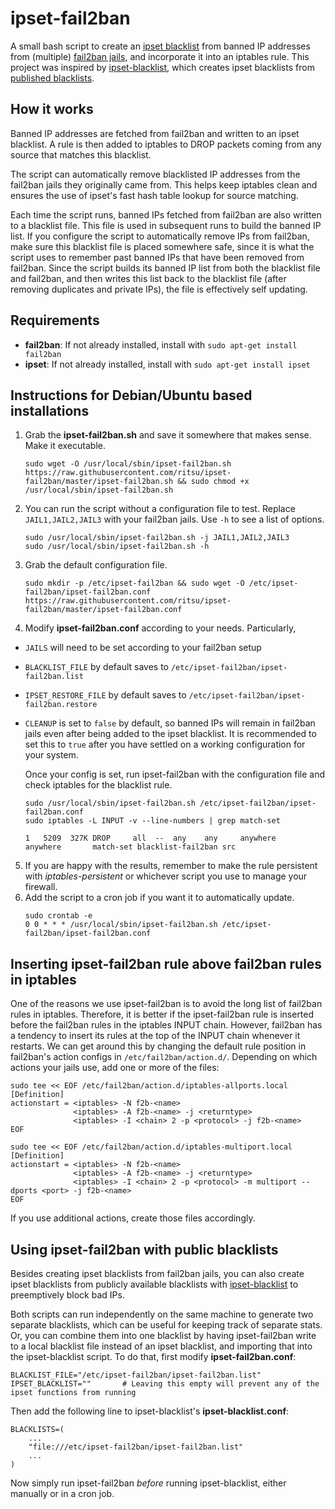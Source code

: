 ipset-fail2ban
===============

A small bash script to create an [ipset blacklist](http://ipset.netfilter.org/) from banned IP addresses from (multiple) 
[fail2ban jails](https://github.com/fail2ban/fail2ban), and incorporate it into an iptables rule. This project was 
inspired by [ipset-blacklist](https://github.com/trick77/ipset-blacklist), which creates ipset blacklists from 
[published blacklists](#using-ipset-fail2ban-with-public-blacklists).

## How it works
Banned IP addresses are fetched from fail2ban and written to an ipset blacklist. A rule is then added to iptables to 
DROP packets coming from any source that matches this blacklist.

The script can automatically remove blacklisted IP addresses from the fail2ban jails they originally came from. 
This helps keep iptables clean and ensures the use of ipset's fast hash table lookup for source matching.

Each time the script runs, banned IPs fetched from fail2ban are also written to a blacklist file. This file is used 
in subsequent runs to build the banned IP list. If you configure the script to automatically remove IPs from fail2ban, 
make sure this blacklist file is placed somewhere safe, since it is what the script uses to remember past banned IPs 
that have been removed from fail2ban. Since the script builds its banned IP list from both the blacklist file and 
fail2ban, and then writes this list back to the blacklist file (after removing duplicates and private IPs), the file is 
effectively self updating.

## Requirements
- **fail2ban**: If not already installed, install with `sudo apt-get install fail2ban`
- **ipset**: If not already installed, install with `sudo apt-get install ipset`

## Instructions for Debian/Ubuntu based installations
1. Grab the **ipset-fail2ban.sh** and save it somewhere that makes sense. Make it executable.
    ```
    sudo wget -O /usr/local/sbin/ipset-fail2ban.sh https://raw.githubusercontent.com/ritsu/ipset-fail2ban/master/ipset-fail2ban.sh && sudo chmod +x /usr/local/sbin/ipset-fail2ban.sh
    ```
2. You can run the script without a configuration file to test. Replace `JAIL1,JAIL2,JAIL3` with your fail2ban jails. 
Use `-h` to see a list of options.
    ```
    sudo /usr/local/sbin/ipset-fail2ban.sh -j JAIL1,JAIL2,JAIL3
    sudo /usr/local/sbin/ipset-fail2ban.sh -h
    ```
3. Grab the default configuration file.
    ```
    sudo mkdir -p /etc/ipset-fail2ban && sudo wget -O /etc/ipset-fail2ban/ipset-fail2ban.conf https://raw.githubusercontent.com/ritsu/ipset-fail2ban/master/ipset-fail2ban.conf
    ```
4. Modify **ipset-fail2ban.conf** according to your needs. Particularly,
- `JAILS` will need to be set according to your fail2ban setup
- `BLACKLIST_FILE` by default saves to `/etc/ipset-fail2ban/ipset-fail2ban.list`
- `IPSET_RESTORE_FILE` by default saves to `/etc/ipset-fail2ban/ipset-fail2ban.restore`
- `CLEANUP` is set to `false` by default, so banned IPs will remain in fail2ban jails even after being added to the 
ipset blacklist. It is recommended to set this to `true` after you have settled on a working configuration for your 
system.

    Once your config is set, run ipset-fail2ban with the configuration file and check iptables for the blacklist rule.
    ```
    sudo /usr/local/sbin/ipset-fail2ban.sh /etc/ipset-fail2ban/ipset-fail2ban.conf
    sudo iptables -L INPUT -v --line-numbers | grep match-set

    1   5209  327K DROP     all  --  any    any     anywhere       anywhere       match-set blacklist-fail2ban src
    ```
5. If you are happy with the results, remember to make the rule persistent with _iptables-persistent_ or whichever 
script you use to manage your firewall.
6. Add the script to a cron job if you want it to automatically update.
    ```
    sudo crontab -e
    0 0 * * * /usr/local/sbin/ipset-fail2ban.sh /etc/ipset-fail2ban/ipset-fail2ban.conf
    ```

## Inserting ipset-fail2ban rule above fail2ban rules in iptables
One of the reasons we use ipset-fail2ban is to avoid the long list of fail2ban rules in iptables. Therefore, it is 
better if the ipset-fail2ban rule is inserted before the fail2ban rules in the iptables INPUT chain. However, fail2ban 
has a tendency to insert its rules at the top of the INPUT chain whenever it restarts. We can get around this by 
changing the default rule position in fail2ban's action configs in `/etc/fail2ban/action.d/`. Depending on which 
actions your jails use, add one or more of the files:
```
sudo tee << EOF /etc/fail2ban/action.d/iptables-allports.local
[Definition]
actionstart = <iptables> -N f2b-<name>
              <iptables> -A f2b-<name> -j <returntype>
              <iptables> -I <chain> 2 -p <protocol> -j f2b-<name>
EOF
```
```
sudo tee << EOF /etc/fail2ban/action.d/iptables-multiport.local
[Definition]
actionstart = <iptables> -N f2b-<name>
              <iptables> -A f2b-<name> -j <returntype>
              <iptables> -I <chain> 2 -p <protocol> -m multiport --dports <port> -j f2b-<name>
EOF
```
If you use additional actions, create those files accordingly.

## Using ipset-fail2ban with public blacklists
Besides creating ipset blacklists from fail2ban jails, you can also create ipset blacklists from publicly available 
blacklists with [ipset-blacklist](https://github.com/trick77/ipset-blacklist) to preemptively block bad IPs.

Both scripts can run independently on the same machine to generate two separate blacklists, which can be useful for 
keeping track of separate stats. Or, you can combine them into one blacklist by having ipset-fail2ban write to a local 
blacklist file instead of an ipset blacklist, and importing that into the ipset-blacklist script. To do that, first 
modify **ipset-fail2ban.conf**:
```
BLACKLIST_FILE="/etc/ipset-fail2ban/ipset-fail2ban.list"
IPSET_BLACKLIST=""       # Leaving this empty will prevent any of the ipset functions from running
```
Then add the following line to ipset-blacklist's **ipset-blacklist.conf**:
```
BLACKLISTS=(
    ...
    "file:///etc/ipset-fail2ban/ipset-fail2ban.list"
    ...
)
```
Now simply run ipset-fail2ban _before_ running ipset-blacklist, either manually or in a cron job.

